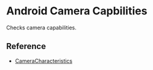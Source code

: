 # Android Camera Capbilities
Checks camera capabilities.

## Reference
* [CameraCharacteristics](https://developer.android.com/reference/android/hardware/camera2/CameraCharacteristics)
